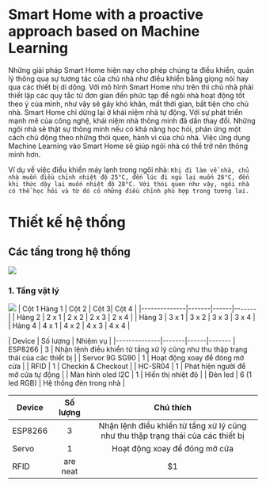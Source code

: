# Smart Home with a proactive approach based on Machine Learning
  Những giải pháp Smart Home hiện nay cho phép chúng ta điều khiển, quản lý thông qua sự tương tác của chủ nhà như điều khiển bằng giọng nói hay qua các thiết bị di dộng. Với mô hình Smart Home như trên thì chủ nhà phải thiết lập các quy tắc từ đơn gian đến phức tạp để ngôi nhà hoạt động tốt theo ý của mình, như vậy sẽ gây khó khăn, mất thời gian, bất tiện cho chủ nhà. Smart Home chỉ dừng lại ở khái niệm nhà tự động. Với sự phát triển mạnh mẽ của công nghệ, khái niệm nhà thông minh đã dần thay đổi. Những ngôi nhà sẽ thật sự thông minh nếu có khả năng học hỏi, phản ứng một cách chủ động theo những thói quen, hành vi của chủ nhà. Việc ứng dụng Machine Learning vào Smart Home sẽ giúp ngôi nhà có thể trở nên thông minh hơn.
  
  Ví dụ về việc điều khiển máy lạnh trong ngôi nhà: 
  ```Khi đi làm về nhà, chủ nhà muốn điều chỉnh nhiệt độ 25°C, đến lúc đi ngủ lại muốn 26°C, đến khi thức dậy lại muốn nhiệt độ 28°C. Với thói quen như vậy, ngôi nhà có thể học hỏi và từ đó có những điều chỉnh phù hợp trong tương lai.```
  
 # Thiết kế hệ thống
 
 ## Các tầng trong hệ thống
 <img src="https://github.com/phungnhathai/smart-home-proactive/blob/master/image/layer.png">
 
 ### 1. Tầng vật lý
 
 <img src="https://github.com/phungnhathai/smart-home-proactive/blob/master/image/physical-layer.png">
 | Cột 1 Hàng 1 | Cột 2 | Cột 3| Cột 4 |
|--------------|-------|------|-------|
| Hàng 2 | 2 x 1 | 2 x 2 | 2 x 3 | 2 x 4 |
| Hàng 3 | 3 x 1 | 3 x 2 | 3 x 3 | 3 x 4 |
| Hàng 4 | 4 x 1 | 4 x 2 | 4 x 3 | 4 x 4 |


| Device | Số lượng | Nhiệm vụ |
|--------------|-------|------|-------
| ESP8266 | 3 | Nhận lệnh điều khiển từ tầng xử lý cũng như thu thập trạng thái của các thiết bị |
| Servor 9G SG90 | 1  | Hoạt động xoay để đóng mở cửa |
| RFID | 1 | Checkin & Checkout |
| HC-SR04 | 1 | Phát hiện người để mở cửa tự động |
| Màn hình oled I2C | 1 | Hiển thị nhiệt độ |
| Đèn led | 6 (1 led RGB) | Hệ thống đèn trong nhà |

| Device       | Số lượng       | Chú thích  |
| ------------- |:-------------:|:-----:|
| ESP8266     | 3 | Nhận lệnh điều khiển từ tầng xử lý cũng như thu thập trạng thái của các thiết bị |
| Servo  | 1 |  Hoạt động xoay để đóng mở cửa |
| RFID| are neat      |    $1 |
